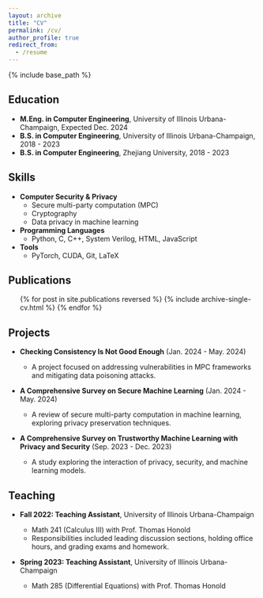 ```yaml
---
layout: archive
title: "CV"
permalink: /cv/
author_profile: true
redirect_from:
  - /resume
---
```


{% include base_path %}

## Education
* **M.Eng. in Computer Engineering**, University of Illinois Urbana-Champaign, Expected Dec. 2024
* **B.S. in Computer Engineering**, University of Illinois Urbana-Champaign, 2018 - 2023
* **B.S. in Computer Engineering**, Zhejiang University, 2018 - 2023

## Skills
* **Computer Security & Privacy**
  * Secure multi-party computation (MPC)
  * Cryptography
  * Data privacy in machine learning
* **Programming Languages**
  * Python, C, C++, System Verilog, HTML, JavaScript
* **Tools**
  * PyTorch, CUDA, Git, LaTeX

## Publications
<ul>{% for post in site.publications reversed %}
  {% include archive-single-cv.html %}
{% endfor %}</ul>

## Projects
* **Checking Consistency Is Not Good Enough** (Jan. 2024 - May. 2024)
  * A project focused on addressing vulnerabilities in MPC frameworks and mitigating data poisoning attacks.
  
* **A Comprehensive Survey on Secure Machine Learning** (Jan. 2024 - May. 2024)
  * A review of secure multi-party computation in machine learning, exploring privacy preservation techniques.

* **A Comprehensive Survey on Trustworthy Machine Learning with Privacy and Security** (Sep. 2023 - Dec. 2023)
  * A study exploring the interaction of privacy, security, and machine learning models.

## Teaching
* **Fall 2022: Teaching Assistant**, University of Illinois Urbana-Champaign
  * Math 241 (Calculus III) with Prof. Thomas Honold
  * Responsibilities included leading discussion sections, holding office hours, and grading exams and homework.

* **Spring 2023: Teaching Assistant**, University of Illinois Urbana-Champaign
  * Math 285 (Differential Equations) with Prof. Thomas Honold

